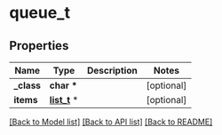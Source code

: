 # queue_t

## Properties
Name | Type | Description | Notes
------------ | ------------- | ------------- | -------------
**_class** | **char \*** |  | [optional] 
**items** | [**list_t**](queue_blocked_item.md) \* |  | [optional] 

[[Back to Model list]](../README.md#documentation-for-models) [[Back to API list]](../README.md#documentation-for-api-endpoints) [[Back to README]](../README.md)


